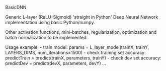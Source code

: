 BasicDNN

Generic L-layer (ReLU-Sigmoid) 'straight in Python' Deep Neural Network implementation using basic Python/numpy.

Other activation functions, mini-batches, regularization, optimization and batch normalization to be implemented.

Usage example: 
    - train model:
      params = L_layer_model(trainX, trainY, LAYERS_DIMS, num_iterations=1500)
    - check training set accuracy:
      predictTrain = predict(trainX, parameters, trainY)
    - check dev set accuracy:
       predictDev = predict(devX, parameters, devY)
    ...